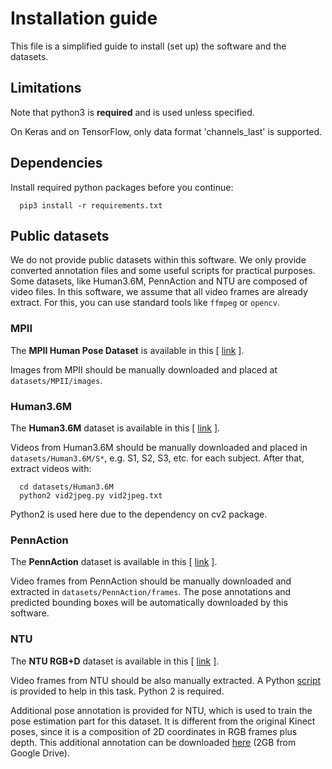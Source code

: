 # Installation guide

This file is a simplified guide to install (set up) the software and the
datasets.

## Limitations

Note that python3 is **required** and is used unless specified.

On Keras and on TensorFlow, only data format 'channels_last' is supported.

## Dependencies

Install required python packages before you continue:
```
  pip3 install -r requirements.txt
```

## Public datasets

We do not provide public datasets within this software. We only provide
converted annotation files and some useful scripts for practical purposes. Some datasets, like Human3.6M, PennAction and NTU are composed of video files. In this software, we assume that all video frames are already extract. For this, you can use standard tools like `ffmpeg` or `opencv`.

### MPII

The **MPII Human Pose Dataset** is available in this [ [link](human-pose.mpi-inf.mpg.de) ].

Images from MPII should be manually downloaded and placed
at `datasets/MPII/images`.

### Human3.6M

The **Human3.6M** dataset is available in this [ [link](vision.imar.ro/human3.6m) ].

Videos from Human3.6M should be manually downloaded and placed
in `datasets/Human3.6M/S*`, e.g. S1, S2, S3, etc. for each subject.
After that, extract videos with:
```
  cd datasets/Human3.6M
  python2 vid2jpeg.py vid2jpeg.txt
```
Python2 is used here due to the dependency on cv2 package.

### PennAction

The **PennAction** dataset is available in this [ [link](http://dreamdragon.github.io/PennAction) ].

Video frames from PennAction should be manually downloaded and extracted
in `datasets/PennAction/frames`. The pose annotations and predicted bounding
boxes will be automatically downloaded by this software.

### NTU

The **NTU RGB+D** dataset is available in this [ [link](http://rose1.ntu.edu.sg/datasets/actionrecognition.asp) ].

Video frames from NTU should be also manually extracted.
A Python [script](datasets/NTU/extract-resize-videos.py) is provided to help in
this task. Python 2 is required.

Additional pose annotation is provided for NTU, which is used to train the pose
estimation part for this dataset. It is different from the original Kinect
poses, since it is a composition of 2D coordinates in RGB frames plus depth.
This additional annotation can be downloaded
[here](https://drive.google.com/open?id=1eTJPb8q2XCRK8NEC4h17p17JW2DDNwjG)
(2GB from Google Drive).

